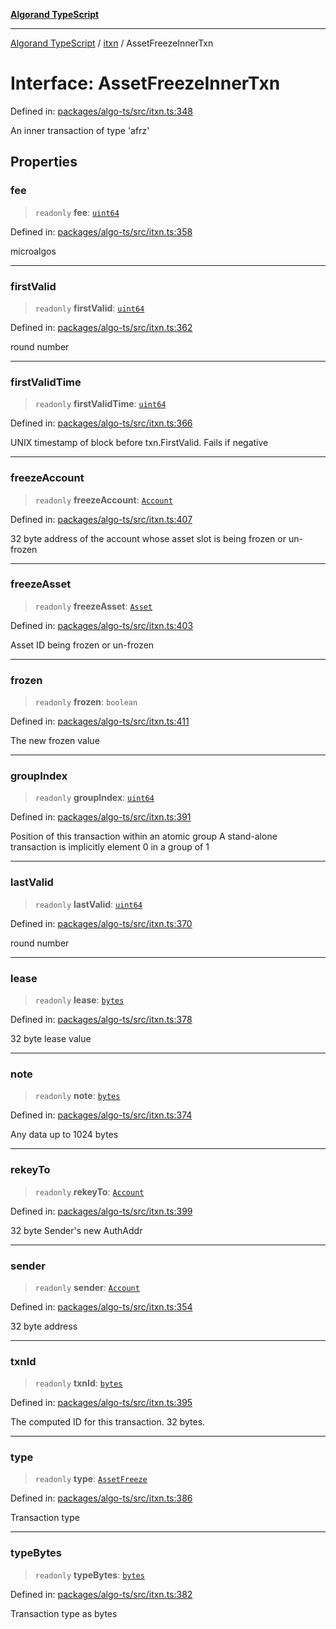 [**Algorand TypeScript**](../../README.md)

***

[Algorand TypeScript](../../modules.md) / [itxn](../README.md) / AssetFreezeInnerTxn

# Interface: AssetFreezeInnerTxn

Defined in: [packages/algo-ts/src/itxn.ts:348](https://github.com/algorandfoundation/puya-ts/blob/main/packages/algo-ts/src/itxn.ts#L348)

An inner transaction of type 'afrz'

## Properties

### fee

> `readonly` **fee**: [`uint64`](../../index/type-aliases/uint64.md)

Defined in: [packages/algo-ts/src/itxn.ts:358](https://github.com/algorandfoundation/puya-ts/blob/main/packages/algo-ts/src/itxn.ts#L358)

microalgos

***

### firstValid

> `readonly` **firstValid**: [`uint64`](../../index/type-aliases/uint64.md)

Defined in: [packages/algo-ts/src/itxn.ts:362](https://github.com/algorandfoundation/puya-ts/blob/main/packages/algo-ts/src/itxn.ts#L362)

round number

***

### firstValidTime

> `readonly` **firstValidTime**: [`uint64`](../../index/type-aliases/uint64.md)

Defined in: [packages/algo-ts/src/itxn.ts:366](https://github.com/algorandfoundation/puya-ts/blob/main/packages/algo-ts/src/itxn.ts#L366)

UNIX timestamp of block before txn.FirstValid. Fails if negative

***

### freezeAccount

> `readonly` **freezeAccount**: [`Account`](../../index/type-aliases/Account.md)

Defined in: [packages/algo-ts/src/itxn.ts:407](https://github.com/algorandfoundation/puya-ts/blob/main/packages/algo-ts/src/itxn.ts#L407)

32 byte address of the account whose asset slot is being frozen or un-frozen

***

### freezeAsset

> `readonly` **freezeAsset**: [`Asset`](../../index/type-aliases/Asset.md)

Defined in: [packages/algo-ts/src/itxn.ts:403](https://github.com/algorandfoundation/puya-ts/blob/main/packages/algo-ts/src/itxn.ts#L403)

Asset ID being frozen or un-frozen

***

### frozen

> `readonly` **frozen**: `boolean`

Defined in: [packages/algo-ts/src/itxn.ts:411](https://github.com/algorandfoundation/puya-ts/blob/main/packages/algo-ts/src/itxn.ts#L411)

The new frozen value

***

### groupIndex

> `readonly` **groupIndex**: [`uint64`](../../index/type-aliases/uint64.md)

Defined in: [packages/algo-ts/src/itxn.ts:391](https://github.com/algorandfoundation/puya-ts/blob/main/packages/algo-ts/src/itxn.ts#L391)

Position of this transaction within an atomic group
A stand-alone transaction is implicitly element 0 in a group of 1

***

### lastValid

> `readonly` **lastValid**: [`uint64`](../../index/type-aliases/uint64.md)

Defined in: [packages/algo-ts/src/itxn.ts:370](https://github.com/algorandfoundation/puya-ts/blob/main/packages/algo-ts/src/itxn.ts#L370)

round number

***

### lease

> `readonly` **lease**: [`bytes`](../../index/type-aliases/bytes.md)

Defined in: [packages/algo-ts/src/itxn.ts:378](https://github.com/algorandfoundation/puya-ts/blob/main/packages/algo-ts/src/itxn.ts#L378)

32 byte lease value

***

### note

> `readonly` **note**: [`bytes`](../../index/type-aliases/bytes.md)

Defined in: [packages/algo-ts/src/itxn.ts:374](https://github.com/algorandfoundation/puya-ts/blob/main/packages/algo-ts/src/itxn.ts#L374)

Any data up to 1024 bytes

***

### rekeyTo

> `readonly` **rekeyTo**: [`Account`](../../index/type-aliases/Account.md)

Defined in: [packages/algo-ts/src/itxn.ts:399](https://github.com/algorandfoundation/puya-ts/blob/main/packages/algo-ts/src/itxn.ts#L399)

32 byte Sender's new AuthAddr

***

### sender

> `readonly` **sender**: [`Account`](../../index/type-aliases/Account.md)

Defined in: [packages/algo-ts/src/itxn.ts:354](https://github.com/algorandfoundation/puya-ts/blob/main/packages/algo-ts/src/itxn.ts#L354)

32 byte address

***

### txnId

> `readonly` **txnId**: [`bytes`](../../index/type-aliases/bytes.md)

Defined in: [packages/algo-ts/src/itxn.ts:395](https://github.com/algorandfoundation/puya-ts/blob/main/packages/algo-ts/src/itxn.ts#L395)

The computed ID for this transaction. 32 bytes.

***

### type

> `readonly` **type**: [`AssetFreeze`](../../index/enumerations/TransactionType.md#assetfreeze)

Defined in: [packages/algo-ts/src/itxn.ts:386](https://github.com/algorandfoundation/puya-ts/blob/main/packages/algo-ts/src/itxn.ts#L386)

Transaction type

***

### typeBytes

> `readonly` **typeBytes**: [`bytes`](../../index/type-aliases/bytes.md)

Defined in: [packages/algo-ts/src/itxn.ts:382](https://github.com/algorandfoundation/puya-ts/blob/main/packages/algo-ts/src/itxn.ts#L382)

Transaction type as bytes
